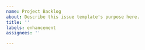 ```yaml
---
name: Project Backlog
about: Describe this issue template's purpose here.
title: ''
labels: enhancement
assignees: ''

---
```


####
